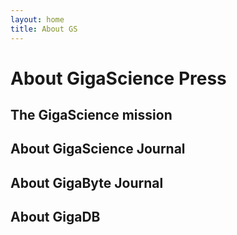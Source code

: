 ```yaml
---
layout: home
title: About GS
---
```


# About GigaScience Press

## The GigaScience mission

## About GigaScience Journal

## About GigaByte Journal

## About GigaDB

